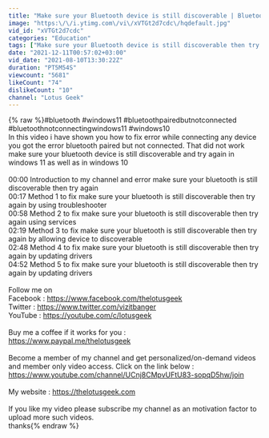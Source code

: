```yaml
---
title: "Make sure your Bluetooth device is still discoverable | Bluetooth paired but not connected"
image: "https:\/\/i.ytimg.com\/vi\/xVTGt2d7cdc\/hqdefault.jpg"
vid_id: "xVTGt2d7cdc"
categories: "Education"
tags: ["Make sure your Bluetooth device is still discoverable then try again","that didnt work make sure your bluetooth device is still discoverable then try again","bluetooth not connecting windows 11"]
date: "2021-12-11T00:57:02+03:00"
vid_date: "2021-08-10T13:30:22Z"
duration: "PT5M54S"
viewcount: "5681"
likeCount: "74"
dislikeCount: "10"
channel: "Lotus Geek"
---
```

{% raw %}#bluetooth #windows11 #bluetoothpairedbutnotconnected #bluetoothnotconnectingwindows11 #windows10<br />In this video i have shown you how to fix error while connecting any device you got the error bluetooth paired but not connected. That did not work make sure your bluetooth device is still discoverable and try again in windows 11 as well as in windows 10<br /><br />00:00 Introduction to my channel and error make sure your bluetooth is still discoverable then try again<br />00:17 Method 1 to fix make sure your bluetooth is still discoverable then try again by using troubleshooter<br />00:58 Method 2 to fix make sure your bluetooth is still discoverable then try again using services<br />02:19 Method 3 to fix make sure your bluetooth is still discoverable then try again by allowing device to discoverable<br />02:48 Method 4 to fix make sure your bluetooth is still discoverable then try again by updating drivers<br />04:52 Method 5 to fix make sure your bluetooth is still discoverable then try again by updating drivers<br /><br />Follow me on <br />Facebook : <a rel="nofollow" target="blank" href="https://www.facebook.com/thelotusgeek">https://www.facebook.com/thelotusgeek</a><br />Twitter : <a rel="nofollow" target="blank" href="https://www.twitter.com/vizitbanger">https://www.twitter.com/vizitbanger</a><br />YouTube : <a rel="nofollow" target="blank" href="https://youtube.com/c/lotusgeek">https://youtube.com/c/lotusgeek</a><br /><br />Buy me a coffee if it works for you : <br /><a rel="nofollow" target="blank" href="https://www.paypal.me/thelotusgeek">https://www.paypal.me/thelotusgeek</a><br /><br />Become a member of my channel and get personalized/on-demand videos and member only video access. Click on the link below :<br /><a rel="nofollow" target="blank" href="https://www.youtube.com/channel/UCnj8CMpvUFtU83-sopqD5hw/join">https://www.youtube.com/channel/UCnj8CMpvUFtU83-sopqD5hw/join</a><br /><br />My website : <a rel="nofollow" target="blank" href="https://thelotusgeek.com">https://thelotusgeek.com</a><br /><br />If you like my video please subscribe my channel as an motivation factor to upload more such videos.<br />thanks{% endraw %}

